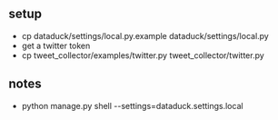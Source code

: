 ## setup

* cp dataduck/settings/local.py.example dataduck/settings/local.py
* get a twitter token 
* cp tweet_collector/examples/twitter.py tweet_collector/twitter.py

## notes

* python manage.py shell --settings=dataduck.settings.local